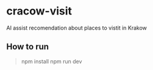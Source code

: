 # cracow-visit
AI assist recomendation about places to vistit in Krakow
## How to run
>npm install
>npm run dev

